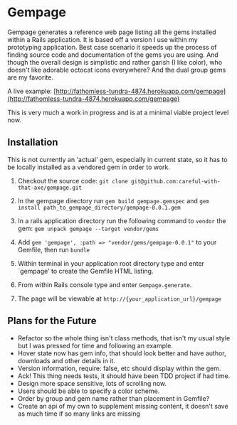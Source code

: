 # Gempage

Gempage generates a reference web page listing all the gems installed within a Rails application. It is based
off a version I use within my prototyping application.  Best case scenario it speeds up the process of finding
source code and documentation of the gems you are using. And though the overall design is simplistic and rather
garish (I like color), who doesn't like adorable octocat icons everywhere?  And the dual group gems are my favorite.

A live example: [http://fathomless-tundra-4874.herokuapp.com/gempage](http://fathomless-tundra-4874.herokuapp.com/gempage)

This is very much a work in progress and is at a minimal viable project level now.

## Installation

This is not currently an 'actual' gem, especially in current state, so it has to be locally installed as a vendored gem in order to work.

1. Checkout the source code: `git clone git@github.com:careful-with-that-axe/gempage.git`

2. In the gempage directory run `gem build gempage.gemspec` and `gem install path_to_gempage_directory/gempage-0.0.1.gem`

3. In a rails application directory run the following command to `vendor` the gem: `gem unpack gempage --target vendor/gems`

4. Add `gem 'gempage', :path => "vendor/gems/gempage-0.0.1"` to your Gemfile, then run `bundle`

5. Within terminal in your application root directory type and enter `gempage' to create the Gemfile HTML listing.

6. From within Rails console type and enter `Gempage.generate`.

7. The page will be viewable at `http://{your_application_url}/gempage`

## Plans for the Future

* Refactor so the whole thing isn't class methods, that isn't my usual style but I was pressed for time and
following an example.
* Hover state now has gem info, that should look better and have author, downloads and other details in it.
* Version information, require: false, etc should display within the gem.
* Ack! This thing needs tests, it should have been TDD project if had time.
* Design more space sensitive, lots of scrolling now.
* Users should be able to specify a color scheme.
* Order by group and gem name rather than placement in Gemfile?
* Create an api of my own to supplement missing content, it doesn't save as much time if so many links are missing
